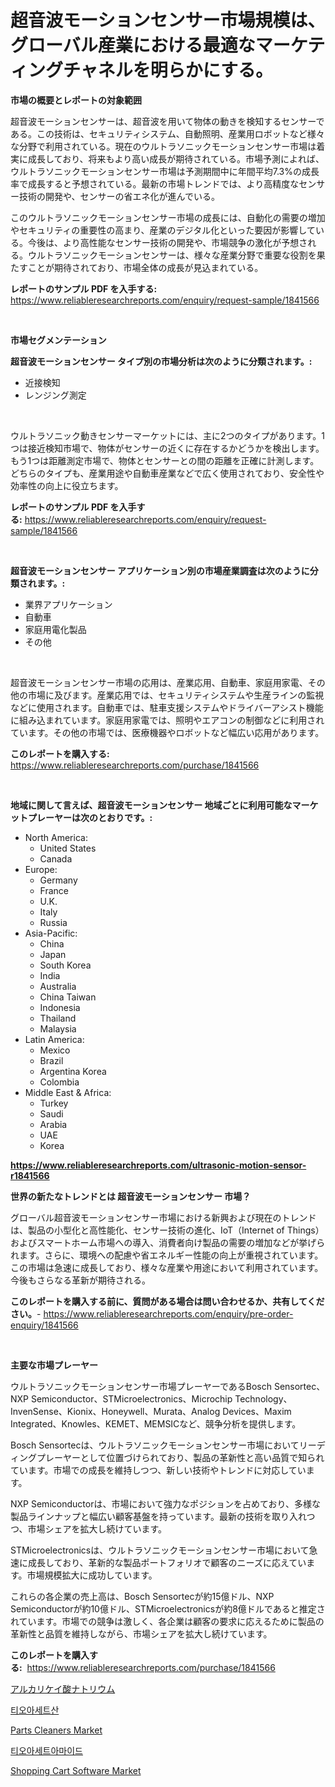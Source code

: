 <p><h1>超音波モーションセンサー市場規模は、グローバル産業における最適なマーケティングチャネルを明らかにする。</h1></p><p><strong>市場の概要とレポートの対象範囲</strong></p>
<p><p>超音波モーションセンサーは、超音波を用いて物体の動きを検知するセンサーである。この技術は、セキュリティシステム、自動照明、産業用ロボットなど様々な分野で利用されている。現在のウルトラソニックモーションセンサー市場は着実に成長しており、将来もより高い成長が期待されている。市場予測によれば、ウルトラソニックモーションセンサー市場は予測期間中に年間平均7.3%の成長率で成長すると予想されている。最新の市場トレンドでは、より高精度なセンサー技術の開発や、センサーの省エネ化が進んでいる。</p><p>このウルトラソニックモーションセンサー市場の成長には、自動化の需要の増加やセキュリティの重要性の高まり、産業のデジタル化といった要因が影響している。今後は、より高性能なセンサー技術の開発や、市場競争の激化が予想される。ウルトラソニックモーションセンサーは、様々な産業分野で重要な役割を果たすことが期待されており、市場全体の成長が見込まれている。</p></p>
<p><strong>レポートのサンプル PDF を入手する:</strong> <a href="https://www.reliableresearchreports.com/enquiry/request-sample/1841566">https://www.reliableresearchreports.com/enquiry/request-sample/1841566</a></p>
<p>&nbsp;</p>
<p><strong>市場セグメンテーション</strong></p>
<p><strong>超音波モーションセンサー タイプ別の市場分析は次のように分類されます。:</strong></p>
<p><ul><li>近接検知</li><li>レンジング測定</li></ul></p>
<p>&nbsp;</p>
<p><p>ウルトラソニック動きセンサーマーケットには、主に2つのタイプがあります。1つは接近検知市場で、物体がセンサーの近くに存在するかどうかを検出します。もう1つは距離測定市場で、物体とセンサーとの間の距離を正確に計測します。どちらのタイプも、産業用途や自動車産業などで広く使用されており、安全性や効率性の向上に役立ちます。</p></p>
<p><strong>レポートのサンプル PDF を入手する:</strong>&nbsp;<a href="https://www.reliableresearchreports.com/enquiry/request-sample/1841566">https://www.reliableresearchreports.com/enquiry/request-sample/1841566</a></p>
<p>&nbsp;</p>
<p><strong> 超音波モーションセンサー アプリケーション別の市場産業調査は次のように分類されます。:</strong></p>
<p><ul><li>業界アプリケーション</li><li>自動車</li><li>家庭用電化製品</li><li>その他</li></ul></p>
<p>&nbsp;</p>
<p><p>超音波モーションセンサー市場の応用は、産業応用、自動車、家庭用家電、その他の市場に及びます。産業応用では、セキュリティシステムや生産ラインの監視などに使用されます。自動車では、駐車支援システムやドライバーアシスト機能に組み込まれています。家庭用家電では、照明やエアコンの制御などに利用されています。その他の市場では、医療機器やロボットなど幅広い応用があります。</p></p>
<p><strong>このレポートを購入する:</strong>&nbsp; <a href="https://www.reliableresearchreports.com/purchase/1841566">https://www.reliableresearchreports.com/purchase/1841566</a></p>
<p>&nbsp;</p>
<p><strong>地域に関して言えば、超音波モーションセンサー 地域ごとに利用可能なマーケットプレーヤーは次のとおりです。:</strong></p>
<p><ul>
    <li>
        North America:
        <ul>
            <li>United States</li>
            <li>Canada</li>
        </ul>
    </li>
    <li>
        Europe:
        <ul>
            <li>Germany</li>
            <li>France</li>
            <li>U.K.</li>
            <li>Italy</li>
            <li>Russia</li>
        </ul>
    </li>
    <li>
        Asia-Pacific:
        <ul>
            <li>China</li>
            <li>Japan</li>
            <li>South Korea</li>
            <li>India</li>
            <li>Australia</li>
            <li>China Taiwan</li>
            <li>Indonesia</li>
            <li>Thailand</li>
            <li>Malaysia</li>
        </ul>
    </li>
    <li>
        Latin America:
        <ul>
            <li>Mexico</li>
            <li>Brazil</li>
            <li>Argentina Korea</li>
            <li>Colombia</li>
        </ul>
    </li>
    <li>
        Middle East & Africa:
        <ul>
            <li>Turkey</li>
            <li>Saudi</li>
            <li>Arabia</li>
            <li>UAE</li>
            <li>Korea</li>
        </ul>
    </li>
    </ul></p>
<p><strong><a href="https://www.reliableresearchreports.com/ultrasonic-motion-sensor-r1841566">https://www.reliableresearchreports.com/ultrasonic-motion-sensor-r1841566</a></strong>&nbsp;</p>
<p><strong>世界の新たなトレンドとは 超音波モーションセンサー 市場？</strong></p>
<p><p>グローバル超音波モーションセンサー市場における新興および現在のトレンドは、製品の小型化と高性能化、センサー技術の進化、IoT（Internet of Things）およびスマートホーム市場への導入、消費者向け製品の需要の増加などが挙げられます。さらに、環境への配慮や省エネルギー性能の向上が重視されています。この市場は急速に成長しており、様々な産業や用途において利用されています。今後もさらなる革新が期待される。</p></p>
<p><strong>このレポートを購入する前に、質問がある場合は問い合わせるか、共有してください。</strong>- <a href="https://www.reliableresearchreports.com/enquiry/pre-order-enquiry/1841566">https://www.reliableresearchreports.com/enquiry/pre-order-enquiry/1841566</a></p>
<p>&nbsp;</p>
<p><strong>主要な市場プレーヤー</strong></p>
<p><p>ウルトラソニックモーションセンサー市場プレーヤーであるBosch Sensortec、NXP Semiconductor、STMicroelectronics、Microchip Technology、InvenSense、Kionix、Honeywell、Murata、Analog Devices、Maxim Integrated、Knowles、KEMET、MEMSICなど、競争分析を提供します。</p><p>Bosch Sensortecは、ウルトラソニックモーションセンサー市場においてリーディングプレーヤーとして位置づけられており、製品の革新性と高い品質で知られています。市場での成長を維持しつつ、新しい技術やトレンドに対応しています。</p><p>NXP Semiconductorは、市場において強力なポジションを占めており、多様な製品ラインナップと幅広い顧客基盤を持っています。最新の技術を取り入れつつ、市場シェアを拡大し続けています。</p><p>STMicroelectronicsは、ウルトラソニックモーションセンサー市場において急速に成長しており、革新的な製品ポートフォリオで顧客のニーズに応えています。市場規模拡大に成功しています。</p><p>これらの各企業の売上高は、Bosch Sensortecが約15億ドル、NXP Semiconductorが約10億ドル、STMicroelectronicsが約8億ドルであると推定されています。市場での競争は激しく、各企業は顧客の要求に応えるために製品の革新性と品質を維持しながら、市場シェアを拡大し続けています。</p></p>
<p><strong>このレポートを購入する:</strong>&nbsp;&nbsp;<a href="https://www.reliableresearchreports.com/purchase/1841566">https://www.reliableresearchreports.com/purchase/1841566</a></p>
<p><p><a href="https://github.com/sghwr779811674/Market-Research-Report-List-1/blob/main/982563425634.md">アルカリケイ酸ナトリウム</a></p><p><a href="https://github.com/vdhdwjyp90142/Market-Research-Report-List-1/blob/main/597053523290.md">티오아세트산</a></p><p><a href="https://www.linkedin.com/pulse/parts-cleaners-market-size-growth-forecast-from-2024-zocvf?trackingId=88PSqud7K1Pyss6O%2BJvVkw%3D%3D">Parts Cleaners Market</a></p><p><a href="https://github.com/OwenHamiytll568745/Market-Research-Report-List-1/blob/main/559176123291.md">티오아세트아마이드</a></p><p><a href="https://github.com/dringals/Market-Research-Report-List-3/blob/main/shopping-cart-software-market.md">Shopping Cart Software Market</a></p></p>